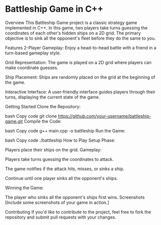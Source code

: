 <h1>Battleship Game in C++</h1>
Overview
This Battleship Game project is a classic strategy game implemented in C++. In this game, two players take turns guessing the coordinates of each other's hidden ships on a 2D grid. The primary objective is to sink all the opponent's fleet before they do the same to you.

Features
2-Player Gameplay: Enjoy a head-to-head battle with a friend in a turn-based gameplay style.

Grid Representation: The game is played on a 2D grid where players can make coordinate guesses.

Ship Placement: Ships are randomly placed on the grid at the beginning of the game.

Interactive Interface: A user-friendly interface guides players through their turns, displaying the current state of the game.

Getting Started
Clone the Repository:

bash
Copy code
git clone https://github.com/your-username/battleship-game.git
Compile the Code:

bash
Copy code
g++ main.cpp -o battleship
Run the Game:

bash
Copy code
./battleship
How to Play
Setup Phase:

Players place their ships on the grid.
Gameplay:

Players take turns guessing the coordinates to attack.

The game notifies if the attack hits, misses, or sinks a ship.

Continue until one player sinks all the opponent's ships.

Winning the Game:

The player who sinks all the opponent's ships first wins.
Screenshots
[Include some screenshots of your game in action.]

Contributing
If you'd like to contribute to the project, feel free to fork the repository and submit pull requests with your changes.
